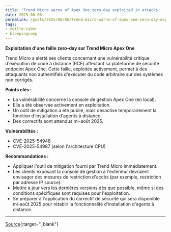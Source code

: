 ```yaml
---
title: 'Trend Micro warns of Apex One zero-day exploited in attacks'
date: 2025-08-06
permalink: /posts/2025/08/06/trend-micro-warns-of-apex-one-zero-day-exploited-in-attacks/
tags:
- veille-cyber
- bleepingcomp
---
```

**Exploitation d'une faille zero-day sur Trend Micro Apex One**

Trend Micro a alerté ses clients concernant une vulnérabilité critique d'exécution de code à distance (RCE) affectant sa plateforme de sécurité endpoint Apex One. Cette faille, exploitée activement, permet à des attaquants non authentifiés d'exécuter du code arbitraire sur des systèmes non corrigés.

**Points clés :**
*   La vulnérabilité concerne la console de gestion Apex One (en local).
*   Elle a été observée activement en exploitation.
*   Un outil de mitigation a été publié, mais désactive temporairement la fonction d'installation d'agents à distance.
*   Des correctifs sont attendus mi-août 2025.

**Vulnérabilités :**
*   CVE-2025-54948
*   CVE-2025-54987 (selon l'architecture CPU)

**Recommandations :**
*   Appliquer l'outil de mitigation fourni par Trend Micro immédiatement.
*   Les clients exposant la console de gestion à l'extérieur devraient envisager des mesures de restriction d'accès (par exemple, restriction par adresse IP source).
*   Mettre à jour vers les dernières versions dès que possible, même si des conditions spécifiques sont requises pour l'exploitation.
*   Se préparer à l'application du correctif de sécurité qui sera disponible mi-août 2025 pour rétablir la fonctionnalité d'installation d'agents à distance.

---
[Source](https://www.bleepingcomputer.com/news/security/trend-micro-warns-of-endpoint-protection-zero-day-exploited-in-attacks/){:target="_blank"}
